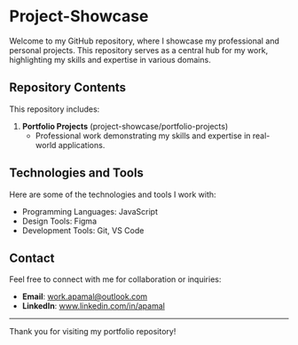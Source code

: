 # Project-Showcase

Welcome to my GitHub repository, where I showcase my professional and personal projects. This repository serves as a central hub for my work, highlighting my skills and expertise in various domains.

## Repository Contents

This repository includes:

1. **Portfolio Projects** (project-showcase/portfolio-projects)
   - Professional work demonstrating my skills and expertise in real-world applications.

## Technologies and Tools

Here are some of the technologies and tools I work with:

- Programming Languages: JavaScript
- Design Tools: Figma
- Development Tools: Git, VS Code


## Contact

Feel free to connect with me for collaboration or inquiries:

- **Email**: work.apamal@outlook.com
- **LinkedIn**: www.linkedin.com/in/apamal

---

Thank you for visiting my portfolio repository!

 
